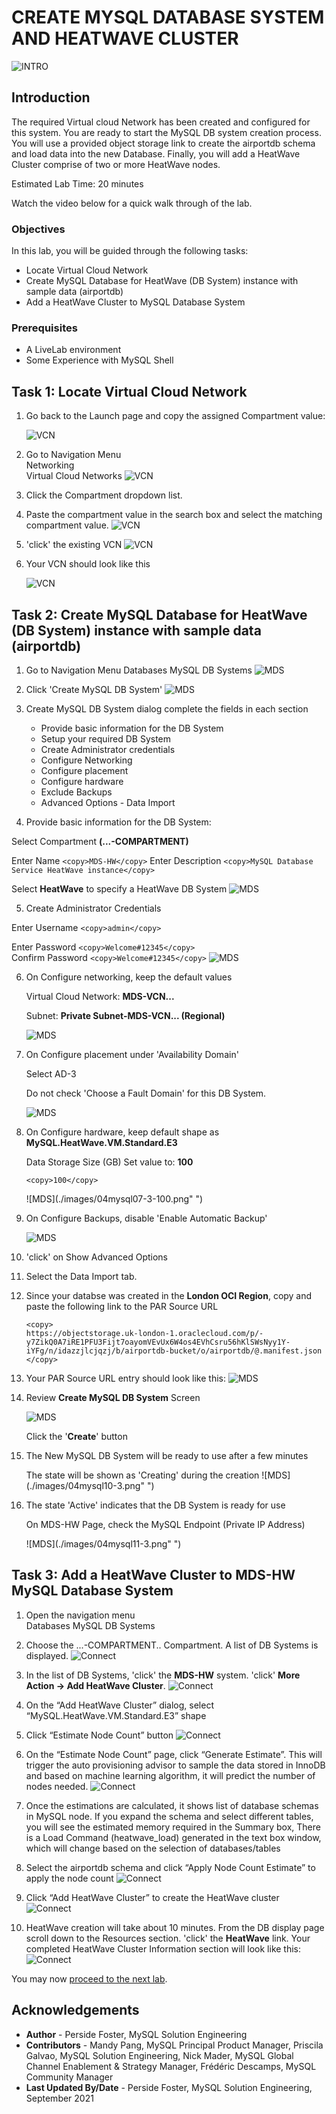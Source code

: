 # CREATE MYSQL DATABASE SYSTEM AND HEATWAVE CLUSTER
![INTRO](./images/00_mds_heatwave_2.png " ") 


## Introduction

The required Virtual cloud Network has been created and configured for this system. You are ready to start the MySQL DB system creation process. You will use a provided object storage link to create the airportdb schema and load data into the new Database.  Finally, you will add a HeatWave Cluster comprise of two or more HeatWave nodes.   

Estimated Lab Time: 20 minutes

Watch the video below for a quick walk through of the lab.

[](youtube:pqjN8UpoGnj8)

### Objectives

In this lab, you will be guided through the following tasks:


- Locate Virtual Cloud Network 
- Create MySQL Database for HeatWave (DB System) instance with sample data (airportdb)
- Add a HeatWave Cluster to MySQL Database System

### Prerequisites

- A LiveLab environment 
- Some Experience with MySQL Shell


## Task 1: Locate Virtual Cloud Network 

1. Go back to the Launch page and copy the assigned Compartment value: 

    ![VCN](./images/green-get-compartment-id-2.png " ")

2. Go to Navigation Menu   
    Networking  
    Virtual Cloud Networks
    ![VCN](./images/03vcn01.png " ")
3. Click the Compartment dropdown list.

4. Paste the compartment value in the search box and select the matching  compartment value.
    ![VCN](./images/green-search-compartment-2.png " ")

5. 'click' the existing VCN 
    ![VCN](./images/green-select-vcn.png " ")

6. Your VCN should look like this

    ![VCN](./images/green-view-vcn.png " ")


## Task 2: Create MySQL Database for HeatWave (DB System) instance with sample data (airportdb)

1. Go to Navigation Menu 
         Databases 
         MySQL
         DB Systems
    ![MDS](./images/04mysql01.png " ")

2. Click 'Create MySQL DB System'
    ![MDS](./images/04mysql02.png " ")

3. Create MySQL DB System dialog complete the fields in each section

    - Provide basic information for the DB System
    - Setup your required DB System
    - Create Administrator credentials
    - Configure Networking
    - Configure placement
    - Configure hardware
    - Exclude Backups
    - Advanced Options - Data Import
   
4. Provide basic information for the DB System:

 Select Compartment **(...-COMPARTMENT)**

 Enter Name
     ```
    <copy>MDS-HW</copy>
    ```
 Enter Description 
    ```
    <copy>MySQL Database Service HeatWave instance</copy>
    ```
 
 Select **HeatWave** to specify a HeatWave DB System
    ![MDS](./images/green-db.png " ")

5. Create Administrator Credentials

 Enter Username
    ```
    <copy>admin</copy>
    ```
    
 Enter Password
    ```
    <copy>Welcome#12345</copy>
    ```   
 Confirm Password
    ```
    <copy>Welcome#12345</copy>
    ```
    ![MDS](./images/04mysql04.png " ")

6. On Configure networking, keep the default values

    Virtual Cloud Network: **MDS-VCN...**
    
    Subnet: **Private Subnet-MDS-VCN... (Regional)**

    ![MDS](./images/green-configure-vcn.png " ")

7. On Configure placement under 'Availability Domain'
   
    Select AD-3

    Do not check 'Choose a Fault Domain' for this DB System. 

    ![MDS](./images/04mysql06-3.png " ")

8. On Configure hardware, keep default shape as **MySQL.HeatWave.VM.Standard.E3**

    Data Storage Size (GB) Set value to:  **100**
    
    ```
    <copy>100</copy>
    ``` 
    ![MDS](./images/04mysql07-3-100.png" ")

9. On Configure Backups, disable 'Enable Automatic Backup'

    ![MDS](./images/04mysql08.png " ")

10. 'click' on Show Advanced Options 


11. Select the Data Import tab. 
12. Since your databse was created in the **London OCI Region**, copy and paste the following link to the PAR Source URL</summary>

    ```
    <copy> 
    https://objectstorage.uk-london-1.oraclecloud.com/p/-y7ZikQ0A7iRE1PFU3Fijt7oayomVEvUx6W4os4EVhCsru56hKlSWsNyy1Y-iYFg/n/idazzjlcjqzj/b/airportdb-bucket/o/airportdb/@.manifest.json  
    </copy>
    ```

 
13. Your PAR Source URL entry should look like this:
    ![MDS](./images/04mysql08-2.png " ")

14. Review **Create MySQL DB System**  Screen 

    ![MDS](./images/04mysql09-3.png " ")

    
    Click the '**Create**' button

15. The New MySQL DB System will be ready to use after a few minutes 

    The state will be shown as 'Creating' during the creation
    ![MDS](./images/04mysql10-3.png" ")

16. The state 'Active' indicates that the DB System is ready for use 

    On MDS-HW Page, check the MySQL Endpoint (Private IP Address) 

    ![MDS](./images/04mysql11-3.png" ")

## Task 3: Add a HeatWave Cluster to MDS-HW MySQL Database System

1. Open the navigation menu  
    Databases 
    MySQL
    DB Systems
2. Choose the ...-COMPARTMENT.. Compartment. A list of DB Systems is displayed. 
    ![Connect](./images/10addheat01.png " ")
3. In the list of DB Systems, 'click' the **MDS-HW** system. 'click' **More Action ->  Add HeatWave Cluster**.
    ![Connect](./images/10addheat02.png " ")
4. On the “Add HeatWave Cluster” dialog, select “MySQL.HeatWave.VM.Standard.E3” shape

5. Click “Estimate Node Count” button
    ![Connect](./images/10addheat03.png " ")
6. On the “Estimate Node Count” page, click “Generate Estimate”. This will trigger the auto
provisioning advisor to sample the data stored in InnoDB and based on machine learning
algorithm, it will predict the number of nodes needed.
    ![Connect](./images/10addheat04.png " ")

7. Once the estimations are calculated, it shows list of database schemas in MySQL node. If you expand the schema and select different tables, you will see the estimated memory required in the Summary box, There is a Load Command (heatwave_load) generated in the text box window, which will change based on the selection of databases/tables

8. Select the airportdb schema and click “Apply Node Count Estimate” to apply the node count
    ![Connect](./images/10addheat05.png " ")

9. Click “Add HeatWave Cluster” to create the HeatWave cluster
    ![Connect](./images/10addheat06.png " ")
10. HeatWave creation will take about 10 minutes. From the DB display page scroll down to the Resources section. 'click' the **HeatWave** link. Your completed HeatWave Cluster Information section will look like this:
    ![Connect](./images/10addheat07.png " ")


You may now [proceed to the next lab](#next).

## Acknowledgements
* **Author** - Perside Foster, MySQL Solution Engineering 
* **Contributors** - Mandy Pang, MySQL Principal Product Manager,  Priscila Galvao, MySQL Solution Engineering, Nick Mader, MySQL Global Channel Enablement & Strategy Manager, Frédéric Descamps, MySQL Community Manager
* **Last Updated By/Date** - Perside Foster, MySQL Solution Engineering, September 2021
